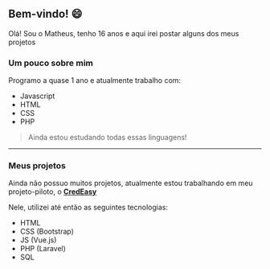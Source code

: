 ## Bem-vindo! 😄

Olá! Sou o Matheus, tenho 16 anos e aqui irei postar alguns dos meus projetos

### Um pouco sobre mim

Programo a quase 1 ano e atualmente trabalho com:
- Javascript
- HTML
- CSS
- PHP

> Ainda estou estudando todas essas linguagens!

***

### Meus projetos

Ainda não possuo muitos projetos, atualmente estou trabalhando em meu projeto-piloto, o **[CredEasy](https://github.com/matheus-dresch/CredEasy)**

Nele, utilizei até então as seguintes tecnologias:
- HTML
- CSS (Bootstrap)
- JS (Vue.js)
- PHP (Laravel)
- SQL

